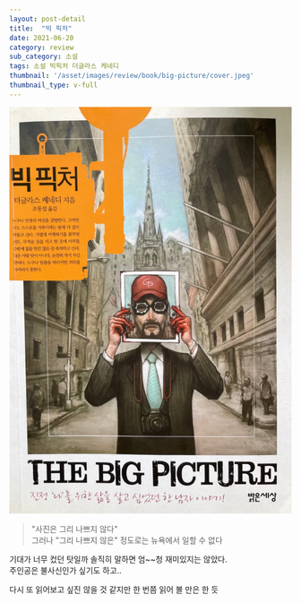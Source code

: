 ```yaml
---
layout: post-detail
title:  "빅 픽처"
date: 2021-06-20
category: review
sub_category: 소설
tags: 소설 빅픽처 더글라스 케네디
thumbnail: '/asset/images/review/book/big-picture/cover.jpeg'
thumbnail_type: v-full
---
```


<div class="thumbnail-wrapper">
    <img src="/asset/images/review/book/big-picture/cover.jpeg" class="thumbnail" alt="빅 픽처" />
</div>

<div class="my-3 rating-container">
    <i class="fas fa-star"></i>
    <i class="fas fa-star-half-alt"></i>
    <i class="far fa-star empty"></i>
    <i class="far fa-star empty"></i>
    <i class="far fa-star empty"></i>
</div>

> "사진은 그리 나쁘지 않다"   
그러나 "그리 나쁘지 않은" 정도로는 뉴욕에서 일할 수 없다

기대가 너무 컸던 탓일까 솔직히 말하면 엄~~청 재미있지는 않았다.    
주인공은 불사신인가 싶기도 하고..    
   
다시 또 읽어보고 싶진 않을 것 같지만 한 번쯤 읽어 볼 만은 한 듯
